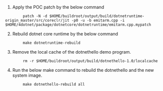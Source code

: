 1. Apply the POC patch by the below command
~~~
        patch -N -d $HOME/buildroot/output/build/dotnetruntime-origin_master/src/coreclr/jit -p0 -u -b emitarm.cpp -i $HOME/4dotnet/package/dotnetcore/dotnetruntime/emitarm.cpp.mypatch
~~~
2. Rebuild dotnet core runtime by the below command
~~~
        make dotnetruntime-rebuild
~~~ 
3. Remove the local cache of the dotnethello demo program.
~~~
        rm -r $HOME/buildroot/output/build/dotnethello-1.0/localcache
~~~
4. Run the below make command to rebuild the dotnethello and the new system image. 
~~~
        make dotnethello-rebuild all
~~~